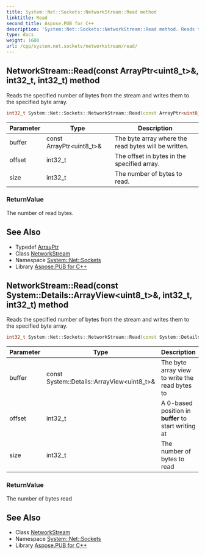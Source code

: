 ```yaml
---
title: System::Net::Sockets::NetworkStream::Read method
linktitle: Read
second_title: Aspose.PUB for C++
description: 'System::Net::Sockets::NetworkStream::Read method. Reads the specified number of bytes from the stream and writes them to the specified byte array in C++.'
type: docs
weight: 1600
url: /cpp/system.net.sockets/networkstream/read/
---
```

## NetworkStream::Read(const ArrayPtr\<uint8_t\>\&, int32_t, int32_t) method


Reads the specified number of bytes from the stream and writes them to the specified byte array.

```cpp
int32_t System::Net::Sockets::NetworkStream::Read(const ArrayPtr<uint8_t> &buffer, int32_t offset, int32_t size) override
```


| Parameter | Type | Description |
| --- | --- | --- |
| buffer | const ArrayPtr\<uint8_t\>\& | The byte array where the read bytes will be written. |
| offset | int32_t | The offset in bytes in the specified array. |
| size | int32_t | The number of bytes to read. |

### ReturnValue

The number of read bytes.

## See Also

* Typedef [ArrayPtr](../../../system/arrayptr/)
* Class [NetworkStream](../)
* Namespace [System::Net::Sockets](../../)
* Library [Aspose.PUB for C++](../../../)
## NetworkStream::Read(const System::Details::ArrayView\<uint8_t\>\&, int32_t, int32_t) method


Reads the specified number of bytes from the stream and writes them to the specified byte array.

```cpp
int32_t System::Net::Sockets::NetworkStream::Read(const System::Details::ArrayView<uint8_t> &buffer, int32_t offset, int32_t size) override
```


| Parameter | Type | Description |
| --- | --- | --- |
| buffer | const System::Details::ArrayView\<uint8_t\>\& | The byte array view to write the read bytes to |
| offset | int32_t | A 0-based position in **buffer** to start writing at |
| size | int32_t | The number of bytes to read |

### ReturnValue

The number of bytes read

## See Also

* Class [NetworkStream](../)
* Namespace [System::Net::Sockets](../../)
* Library [Aspose.PUB for C++](../../../)
